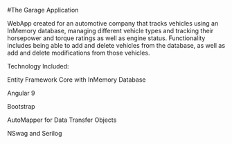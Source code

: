 #The Garage Application

WebApp created for an automotive company that tracks vehicles using an InMemory database, managing different vehicle types and tracking their horsepower and torque ratings as well as engine status. Functionality includes being able to add and delete vehicles from the database, as well as add and delete modifications from those vehicles.

Technology Included:

Entity Framework Core with InMemory Database

Angular 9

Bootstrap

AutoMapper for Data Transfer Objects

NSwag and Serilog
